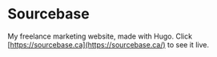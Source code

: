 # Sourcebase
My freelance marketing website, made with Hugo. Click [https://sourcebase.ca](https://sourcebase.ca/) to see it live.
